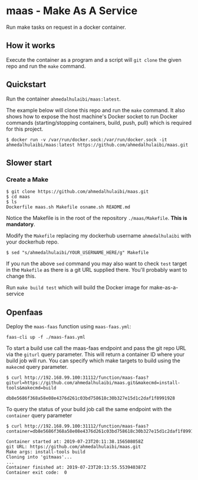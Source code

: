 # maas - Make As A Service

Run make tasks on request in a docker container.

## How it works

Execute the container as a program and a script will `git clone` the given repo and run the `make` command.

## Quickstart

Run the container `ahmedalhulaibi/maas:latest`. 

The example below will clone this repo and run the `make` command. It also shows how to expose the host machine's Docker socket to run Docker commands (starting/stopping containers, build, push, pull) which is required for this project.

```
$ docker run -v /var/run/docker.sock:/var/run/docker.sock -it ahmedalhulaibi/maas:latest https://github.com/ahmedalhulaibi/maas.git
```

## Slower start

### Create a Make

```
$ git clone https://github.com/ahmedalhulaibi/maas.git
$ cd maas
$ ls
Dockerfile maas.sh Makefile osname.sh README.md
```

Notice the Makefile is in the root of the repository `./maas/Makefile`. **This is mandatory**.


Modify the `Makefile` replacing my dockerhub username `ahmedalhulaibi` with your dockerhub repo.

```
$ sed "s/ahmedalhulaibi/YOUR_USERNAME_HERE/g" Makefile
```

If you run the above `sed` command you may also want to check `test` target in the `Makefile` as there is a git URL supplied there. You'll probably want to change this.

Run `make build test` which will build the Docker image for make-as-a-service

## Openfaas

Deploy the `maas-faas` function using `maas-faas.yml`:

```
faas-cli up -f ./maas-faas.yml
```

To start a build use call the maas-faas endpoint and pass the git repo URL via the `giturl` query parameter. This will return a container ID where your build job will run. You can specify which make targets to build using the `makecmd` query parameter.

```
$ curl http://192.168.99.100:31112/function/maas-faas?giturl=https://github.com/ahmedalhulaibi/maas.git&makecmd=install-tools&makecmd=build

db8e5686f368a58e08e4376d261c03bd758618c30b327e15d1c2daf1f8991928
```
To query the status of your build job call the same endpoint with the `container` query parameter
```
$ curl http://192.168.99.100:31112/function/maas-faas?container=db8e5686f368a58e08e4376d261c03bd758618c30b327e15d1c2daf1f8991928

Container started at: 2019-07-23T20:11:38.156508058Z
git URL: https://github.com/ahmedalhulaibi/maas.git
Make args: install-tools build
Cloning into 'gitmaas'...
...
Container finished at: 2019-07-23T20:13:55.553940387Z
Container exit code:  0
```